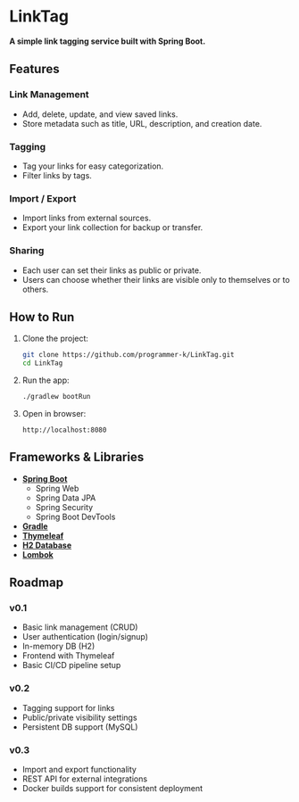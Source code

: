 # LinkTag

**A simple link tagging service built with Spring Boot.**

## Features

### Link Management
- Add, delete, update, and view saved links.
- Store metadata such as title, URL, description, and creation date.

### Tagging
- Tag your links for easy categorization.
- Filter links by tags.

### Import / Export
- Import links from external sources.
- Export your link collection for backup or transfer.

### Sharing
- Each user can set their links as public or private.
- Users can choose whether their links are visible only to themselves or to others.

## How to Run

1. Clone the project:
    ```bash
    git clone https://github.com/programmer-k/LinkTag.git
    cd LinkTag
    ```

2. Run the app:
    ```bash
    ./gradlew bootRun
    ```

3. Open in browser:
    ```
    http://localhost:8080
    ```

## Frameworks & Libraries

- **[Spring Boot](https://spring.io/projects/spring-boot)**
    - Spring Web
    - Spring Data JPA
    - Spring Security
    - Spring Boot DevTools
- **[Gradle](https://gradle.org/)**
- **[Thymeleaf](https://www.thymeleaf.org/)**
- **[H2 Database](https://www.h2database.com/)**
- **[Lombok](https://projectlombok.org/)**

## Roadmap

### v0.1
- Basic link management (CRUD)
- User authentication (login/signup)
- In-memory DB (H2)
- Frontend with Thymeleaf
- Basic CI/CD pipeline setup

### v0.2
- Tagging support for links
- Public/private visibility settings
- Persistent DB support (MySQL)

### v0.3
- Import and export functionality
- REST API for external integrations
- Docker builds support for consistent deployment
